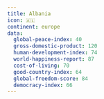 ```yaml
---
title: Albania
icon: 🇦🇱
continent: europe
data:
  global-peace-index: 40
  gross-domestic-product: 120
  human-development-index: 74
  world-happiness-report: 87
  cost-of-living: 70
  good-country-index: 64
  global-freedom-score: 84
  democracy-index: 66
---
```

